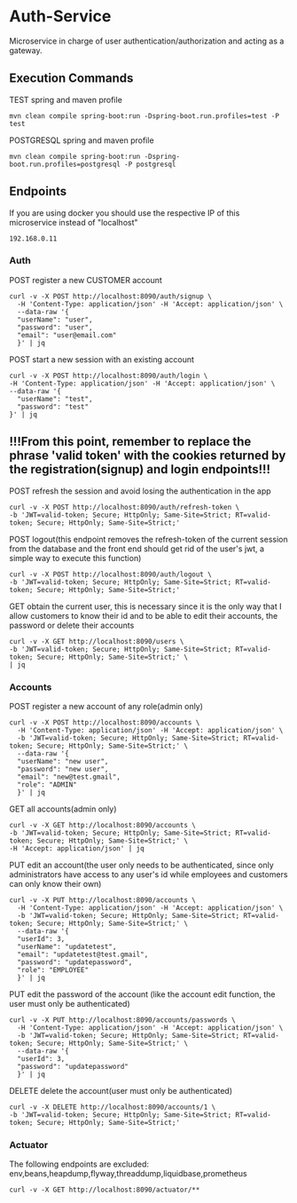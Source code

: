 # Auth-Service

Microservice in charge of user authentication/authorization and acting as a gateway.

## Execution Commands

TEST spring and maven profile

    mvn clean compile spring-boot:run -Dspring-boot.run.profiles=test -P test

POSTGRESQL spring and maven profile

    mvn clean compile spring-boot:run -Dspring-boot.run.profiles=postgresql -P postgresql

## Endpoints

If you are using docker you should use the respective IP of this microservice instead of "localhost"

    192.168.0.11

### Auth

POST register a new CUSTOMER account

    curl -v -X POST http://localhost:8090/auth/signup \
      -H 'Content-Type: application/json' -H 'Accept: application/json' \
      --data-raw '{
      "userName": "user",
      "password": "user",
      "email": "user@email.com"
      }' | jq

POST start a new session with an existing account

    curl -v -X POST http://localhost:8090/auth/login \
    -H 'Content-Type: application/json' -H 'Accept: application/json' \
    --data-raw '{
      "userName": "test",
      "password": "test"
    }' | jq

!!!From this point, remember to replace the phrase 'valid token' with the cookies returned by the registration(signup) and login endpoints!!!
---

POST refresh the session and avoid losing the authentication in the app

    curl -v -X POST http://localhost:8090/auth/refresh-token \
    -b 'JWT=valid-token; Secure; HttpOnly; Same-Site=Strict; RT=valid-token; Secure; HttpOnly; Same-Site=Strict;'

POST logout(this endpoint removes the refresh-token of the current session from the database and the front end should get rid of the user's jwt, a simple way to execute this function)

    curl -v -X POST http://localhost:8090/auth/logout \
    -b 'JWT=valid-token; Secure; HttpOnly; Same-Site=Strict; RT=valid-token; Secure; HttpOnly; Same-Site=Strict;'

GET obtain the current user, this is necessary since it is the only way that I allow customers to know their id and to be able to edit their accounts, the password or delete their accounts

    curl -v -X GET http://localhost:8090/users \
    -b 'JWT=valid-token; Secure; HttpOnly; Same-Site=Strict; RT=valid-token; Secure; HttpOnly; Same-Site=Strict;' \
    | jq

### Accounts

POST register a new account of any role(admin only)

    curl -v -X POST http://localhost:8090/accounts \
      -H 'Content-Type: application/json' -H 'Accept: application/json' \
      -b 'JWT=valid-token; Secure; HttpOnly; Same-Site=Strict; RT=valid-token; Secure; HttpOnly; Same-Site=Strict;' \
      --data-raw '{
      "userName": "new user",
      "password": "new user",
      "email": "new@test.gmail",
      "role": "ADMIN"
      }' | jq

GET all accounts(admin only)

    curl -v -X GET http://localhost:8090/accounts \
    -b 'JWT=valid-token; Secure; HttpOnly; Same-Site=Strict; RT=valid-token; Secure; HttpOnly; Same-Site=Strict;' \
    -H 'Accept: application/json' | jq

PUT edit an account(the user only needs to be authenticated, since only administrators have access to any user's id while employees and customers can only know their own)

    curl -v -X PUT http://localhost:8090/accounts \
      -H 'Content-Type: application/json' -H 'Accept: application/json' \
      -b 'JWT=valid-token; Secure; HttpOnly; Same-Site=Strict; RT=valid-token; Secure; HttpOnly; Same-Site=Strict;' \
      --data-raw '{
      "userId": 3,
      "userName": "updatetest",
      "email": "updatetest@test.gmail",
      "password": "updatepassword",
      "role": "EMPLOYEE"
      }' | jq

PUT edit the password of the account (like the account edit function, the user must only be authenticated)

    curl -v -X PUT http://localhost:8090/accounts/passwords \
      -H 'Content-Type: application/json' -H 'Accept: application/json' \
      -b 'JWT=valid-token; Secure; HttpOnly; Same-Site=Strict; RT=valid-token; Secure; HttpOnly; Same-Site=Strict;' \
      --data-raw '{
      "userId": 3,
      "password": "updatepassword"
      }' | jq

DELETE delete the account(user must only be authenticated)

    curl -v -X DELETE http://localhost:8090/accounts/1 \
    -b 'JWT=valid-token; Secure; HttpOnly; Same-Site=Strict; RT=valid-token; Secure; HttpOnly; Same-Site=Strict;'

### Actuator

The following endpoints are excluded: env,beans,heapdump,flyway,threaddump,liquidbase,prometheus

    curl -v -X GET http://localhost:8090/actuator/**
